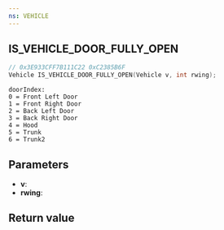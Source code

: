 ```yaml
---
ns: VEHICLE
---
```

## IS_VEHICLE_DOOR_FULLY_OPEN

```c
// 0x3E933CFF7B111C22 0xC2385B6F
Vehicle IS_VEHICLE_DOOR_FULLY_OPEN(Vehicle v, int rwing);
```

```
doorIndex:  
0 = Front Left Door  
1 = Front Right Door  
2 = Back Left Door  
3 = Back Right Door  
4 = Hood  
5 = Trunk  
6 = Trunk2  
```

## Parameters
* **v**: 
* **rwing**: 

## Return value
